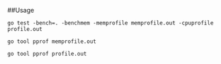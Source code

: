 ##Usage
```shell
go test -bench=. -benchmem -memprofile memprofile.out -cpuprofile profile.out
```
```shell
go tool pprof memprofile.out
```
```shell
go tool pprof profile.out
```
